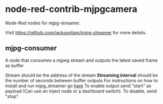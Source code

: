 # node-red-contrib-mjpgcamera

Node-Red nodes for mjpg-streamer.

Visit https://github.com/jacksonliam/mjpg-streamer for more details.



## mjpg-consumer

A node that consumes a mjpeg stream and outputs the latest saved frame as buffer

<bold>Stream</bold> should be the address of the stream
<b>Streaming interval</b> should be the number of seconds between buffer outputs
For instructions on how to install and run mjpg_streamer go <a href="https://github.com/jacksonliam/mjpg-streamer">here</a>
To enable output send "start" as payload (Can use an inject node or a dashboard switch). To disable, send "stop".
